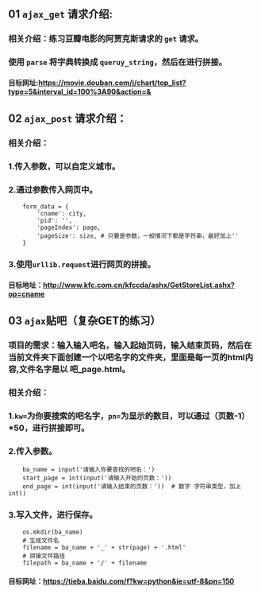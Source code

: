 ## 01 `ajax_get` 请求介绍:
### 相关介绍：练习豆瓣电影的阿贾克斯请求的 `get` 请求。
### 使用 `parse` 将字典转换成 `queruy_string`，然后在进行拼接。
#### 目标网址:https://movie.douban.com/j/chart/top_list?type=5&interval_id=100%3A90&action=& 
## 02 `ajax_post` 请求介绍：
### 相关介绍：
### 1.传入参数，可以自定义城市。
### 2.通过参数传入网页中。
        form_data = {
            'cname': city,
            'pid': '',
            'pageIndex': page,
            'pageSize': size, # 只要是参数，一般情况下都是字符串，最好加上''
        }
### 3.使用`urllib.request`进行网页的拼接。
#### 目标地址：http://www.kfc.com.cn/kfccda/ashx/GetStoreList.ashx?op=cname 
## 03 `ajax`贴吧（复杂GET的练习）
### 项目的需求：输入输入吧名，输入起始页码，输入结束页码，然后在当前文件夹下面创建一个以吧名字的文件夹，里面是每一页的html内容,文件名字是以 吧_page.html。
### 相关介绍：
### 1.`kw=`为你要搜索的吧名字，`pn=`为显示的数目，可以通过（页数-1）*50，进行拼接即可。
### 2.传入参数。
        ba_name = input('请输入你要查找的吧名：')
        start_page = int(input('请输入开始的页数：'))
        end_page = int(input('请输入结束的页数：'))  # 数字 字符串类型，加上int()
### 3.写入文件，进行保存。
        os.mkdir(ba_name)
        # 生成文件名
        filename = ba_name + '_' + str(page) + '.html'
        # 拼接文件路径
        filepath = ba_name + '/' + filename
#### 目标网址：https://tieba.baidu.com/f?kw=python&ie=utf-8&pn=150  
